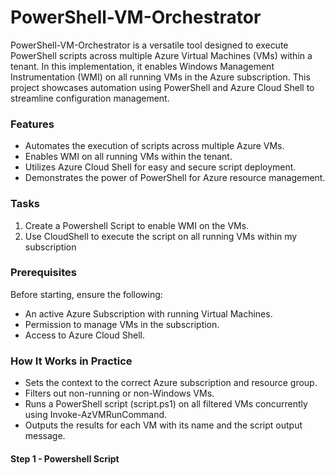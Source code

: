 # PowerShell-VM-Orchestrator

PowerShell-VM-Orchestrator is a versatile tool designed to execute PowerShell scripts across multiple Azure Virtual Machines (VMs) within a tenant. In this implementation, it enables Windows Management Instrumentation (WMI) on all running VMs in the Azure subscription. This project showcases automation using PowerShell and Azure Cloud Shell to streamline configuration management.

### Features
- Automates the execution of scripts across multiple Azure VMs.
- Enables WMI on all running VMs within the tenant.
- Utilizes Azure Cloud Shell for easy and secure script deployment.
- Demonstrates the power of PowerShell for Azure resource management.


### Tasks
1. Create a Powershell Script to enable WMI on the VMs.
2. Use CloudShell to execute the script on all running VMs within my subscription

### Prerequisites
Before starting, ensure the following:
- An active Azure Subscription with running Virtual Machines.
- Permission to manage VMs in the subscription.
- Access to Azure Cloud Shell.

### How It Works in Practice
- Sets the context to the correct Azure subscription and resource group.
- Filters out non-running or non-Windows VMs.
- Runs a PowerShell script (script.ps1) on all filtered VMs concurrently using Invoke-AzVMRunCommand.
- Outputs the results for each VM with its name and the script output message.

#### Step 1 - Powershell Script




